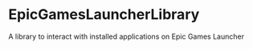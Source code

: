 # EpicGamesLauncherLibrary
 A library to interact with installed applications on Epic Games Launcher

